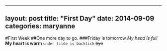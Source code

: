 
---
layout: post
title:  "First Day"
date:   2014-09-09
categories: maryanne
---
#First Week
##One more day to go.
###Friday is tomorrow
*My head is full*
**My heart is warm**
```under tilde is backtick```
~~bye~~